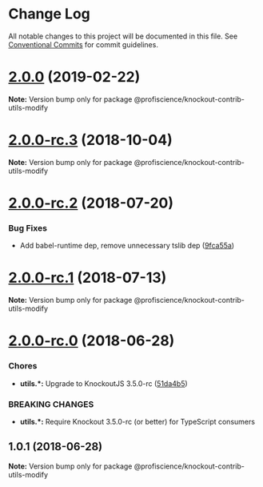 # Change Log

All notable changes to this project will be documented in this file.
See [Conventional Commits](https://conventionalcommits.org) for commit guidelines.

# [2.0.0](https://github.com/Profiscience/knockout-contrib/compare/@profiscience/knockout-contrib-utils-modify@2.0.0-rc.3...@profiscience/knockout-contrib-utils-modify@2.0.0) (2019-02-22)

**Note:** Version bump only for package @profiscience/knockout-contrib-utils-modify

<a name="2.0.0-rc.3"></a>

# [2.0.0-rc.3](https://github.com/Profiscience/knockout-contrib/compare/@profiscience/knockout-contrib-utils-modify@2.0.0-rc.2...@profiscience/knockout-contrib-utils-modify@2.0.0-rc.3) (2018-10-04)

**Note:** Version bump only for package @profiscience/knockout-contrib-utils-modify

<a name="2.0.0-rc.2"></a>

# [2.0.0-rc.2](https://github.com/Profiscience/knockout-contrib/compare/@profiscience/knockout-contrib-utils-modify@2.0.0-rc.1...@profiscience/knockout-contrib-utils-modify@2.0.0-rc.2) (2018-07-20)

### Bug Fixes

- Add babel-runtime dep, remove unnecessary tslib dep ([9fca55a](https://github.com/Profiscience/knockout-contrib/commit/9fca55a))

<a name="2.0.0-rc.1"></a>

# [2.0.0-rc.1](https://github.com/Profiscience/knockout-contrib/compare/@profiscience/knockout-contrib-utils-modify@2.0.0-rc.0...@profiscience/knockout-contrib-utils-modify@2.0.0-rc.1) (2018-07-13)

**Note:** Version bump only for package @profiscience/knockout-contrib-utils-modify

<a name="2.0.0-rc.0"></a>

# [2.0.0-rc.0](https://github.com/Profiscience/knockout-contrib/compare/@profiscience/knockout-contrib-utils-modify@1.0.1...@profiscience/knockout-contrib-utils-modify@2.0.0-rc.0) (2018-06-28)

### Chores

- **utils.\*:** Upgrade to KnockoutJS 3.5.0-rc ([51da4b5](https://github.com/Profiscience/knockout-contrib/commit/51da4b5))

### BREAKING CHANGES

- **utils.\*:** Require Knockout 3.5.0-rc (or better) for TypeScript consumers

<a name="1.0.1"></a>

## 1.0.1 (2018-06-28)

**Note:** Version bump only for package @profiscience/knockout-contrib-utils-modify
